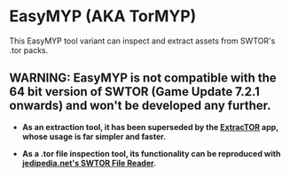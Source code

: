 # EasyMYP (AKA TorMYP)
This EasyMYP tool variant can inspect and extract assets from SWTOR's .tor packs.

## WARNING: EasyMYP is not compatible with the 64 bit version of SWTOR (Game Update 7.2.1 onwards) and won't be developed any further. 

* **As an extraction tool, it has been superseded by the [**ExtracTOR**](https://github.com/UltimaKaosXIII/extracTOR) app, whose usage is far simpler and faster.**

* **As a .tor file inspection tool, its functionality can be reproduced with [jedipedia.net's SWTOR File Reader](https://swtor.jedipedia.net/reader).**
